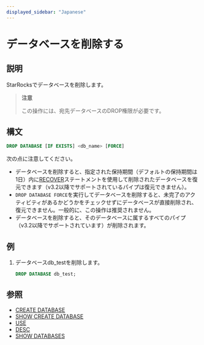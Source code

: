 ```yaml
---
displayed_sidebar: "Japanese"
---
```


# データベースを削除する

## 説明

StarRocksでデータベースを削除します。

> **注意**
>
> この操作には、宛先データベースのDROP権限が必要です。

## 構文

```sql
DROP DATABASE [IF EXISTS] <db_name> [FORCE]
```

次の点に注意してください。

- データベースを削除すると、指定された保持期間（デフォルトの保持期間は1日）内に[RECOVER](../data-definition/RECOVER.md)ステートメントを使用して削除されたデータベースを復元できます（v3.2以降でサポートされているパイプは復元できません）。
- `DROP DATABASE FORCE`を実行してデータベースを削除すると、未完了のアクティビティがあるかどうかをチェックせずにデータベースが直接削除され、復元できません。一般的に、この操作は推奨されません。
- データベースを削除すると、そのデータベースに属するすべてのパイプ（v3.2以降でサポートされています）が削除されます。

## 例

1. データベースdb_testを削除します。

    ```sql
    DROP DATABASE db_test;
    ```

## 参照

- [CREATE DATABASE](../data-definition/CREATE_DATABASE.md)
- [SHOW CREATE DATABASE](../data-manipulation/SHOW_CREATE_DATABASE.md)
- [USE](../data-definition/USE.md)
- [DESC](../Utility/DESCRIBE.md)
- [SHOW DATABASES](../data-manipulation/SHOW_DATABASES.md)